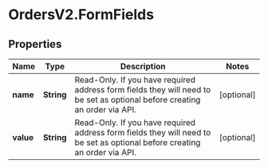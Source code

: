 # OrdersV2.FormFields

## Properties
Name | Type | Description | Notes
------------ | ------------- | ------------- | -------------
**name** | **String** | Read-Only. If you have required address form fields they will need to be set as optional before creating an order via API. | [optional] 
**value** | **String** | Read-Only. If you have required address form fields they will need to be set as optional before creating an order via API. | [optional] 
